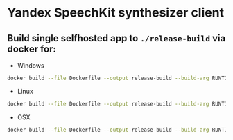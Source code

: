 # Yandex SpeechKit synthesizer client

## Build single selfhosted app to `./release-build` via docker for:

- Windows

```bash
docker build --file Dockerfile --output release-build --build-arg RUNTIME=win-x64 .
```

- Linux

```bash
docker build --file Dockerfile --output release-build --build-arg RUNTIME=linux-x64 .
```

- OSX

```bash
docker build --file Dockerfile --output release-build --build-arg RUNTIME=osx-x64 .
```